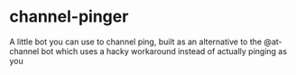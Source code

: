 # channel-pinger
A little bot you can use to channel ping, built as an alternative to the @at-channel bot which uses a hacky workaround instead of actually pinging as you
